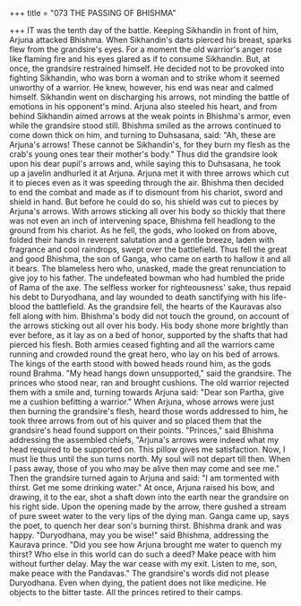 +++
title = "073 THE PASSING OF BHISHMA"

+++
IT was the tenth day of the battle. Keeping
Sikhandin in front of him, Arjuna attacked
Bhishma. When Sikhandin's darts pierced
his breast, sparks flew from the grandsire's
eyes.
For a moment the old warrior's anger rose
like flaming fire and his eyes glared as if
to consume Sikhandin. But, at once, the
grandsire restrained himself.
He decided not to be provoked into
fighting Sikhandin, who was born a
woman and to strike whom it seemed
unworthy of a warrior.
He knew, however, his end was near and
calmed himself. Sikhandin went on
discharging his arrows, not minding the
battle of emotions in his opponent's mind.
Arjuna also steeled his heart, and from
behind Sikhandin aimed arrows at the
weak points in Bhishma's armor, even
while the grandsire stood still.
Bhishma smiled as the arrows continued
to come down thick on him, and turning to
Duhsasana, said: "Ah, these are Arjuna's
arrows! These cannot be Sikhandin's, for
they burn my flesh as the crab's young
ones tear their mother's body."
Thus did the grandsire look upon his dear
pupil's arrows and, while saying this to
Duhsasana, he took up a javelin andhurled it at Arjuna. Arjuna met it with
three arrows which cut it to pieces even
as it was speeding through the air.
Bhishma then decided to end the combat
and made as if to dismount from his
chariot, sword and shield in hand. But
before he could do so, his shield was cut
to pieces by Arjuna's arrows.
With arrows sticking all over his body so
thickly that there was not even an inch of
intervening space, Bhishma fell headlong
to the ground from his chariot.
As he fell, the gods, who looked on from
above, folded their hands in reverent
salutation and a gentle breeze, laden with
fragrance and cool raindrops, swept over
the battlefield.
Thus fell the great and good Bhishma, the
son of Ganga, who came on earth to
hallow it and all it bears.
The blameless hero who, unasked, made
the great renunciation to give joy to his
father. The undefeated bowman who had
humbled the pride of Rama of the axe.
The selfless worker for righteousness'
sake, thus repaid his debt to Duryodhana,
and lay wounded to death sanctifying with
his life-blood the battlefield. As the
grandsire fell, the hearts of the Kauravas
also fell along with him.
Bhishma's body did not touch the ground,
on account of the arrows sticking out all
over his body. His body shone more
brightly than ever before, as it lay as on a
bed of honor, supported by the shafts that
had pierced his flesh.
Both armies ceased fighting and all the
warriors came running and crowded round
the great hero, who lay on his bed of
arrows. The kings of the earth stood with
bowed heads round him, as the gods
round Brahma.
"My head hangs down unsupported," said
the grandsire. The princes who stood near,
ran and brought cushions. The old warrior
rejected them with a smile and, turning
towards Arjuna said: "Dear son Partha,
give me a cushion befitting a warrior."
When Arjuna, whose arrows were just
then burning the grandsire's flesh, heard
those words addressed to him, he took
three arrows from out of his quiver and so
placed them that the grandsire's head
found support on their points.
"Princes," said Bhishma addressing the
assembled chiefs, "Arjuna's arrows were
indeed what my head required to be
supported on. This pillow gives me
satisfaction. Now, I must lie thus until the
sun turns north. My soul will not depart
till then. When I pass away, those of you
who may be alive then may come and see
me."
Then the grandsire turned again to Arjuna
and said: "I am tormented with thirst. Get
me some drinking water." At once, Arjuna
raised his bow, and drawing, it to the ear,
shot a shaft down into the earth near the
grandsire on his right side.
Upon the opening made by the arrow,
there gushed a stream of pure sweet water
to the very lips of the dying man. Ganga
came up, says the poet, to quench her dear
son's burning thirst. Bhishma drank and
was happy.
"Duryodhana, may you be wise!" said
Bhishma, addressing the Kaurava prince.
"Did you see how Arjuna brought me
water to quench my thirst? Who else in
this world can do such a deed? Make
peace with him without further delay.
May the war cease with my exit. Listen to
me, son, make peace with the Pandavas."
The grandsire's words did not please
Duryodhana. Even when dying, the
patient does not like medicine. He objects
to the bitter taste. All the princes retired to
their camps.